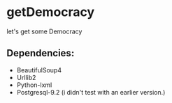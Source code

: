 getDemocracy
============

let's get some Democracy

Dependencies:
------------

- BeautifulSoup4
- Urllib2
- Python-lxml
- Postgresql-9.2 (i didn't test with an earlier version.)